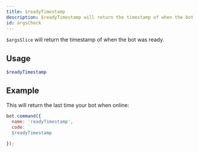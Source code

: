 ```yaml
---
title: $readyTimestamp 
description: $readyTimestamp will return the timestamp of when the bot was ready.
id: argsCheck
---
```


`$argsSlice` will return the timestamp of when the bot was ready.

## Usage

```php
$readyTimestamp
```

## Example

This will return the last time your bot when online:

```javascript
bot.command({
  name: 'readyTimestamp',
  code: `
  $readyTimestamp
  `
});
```
